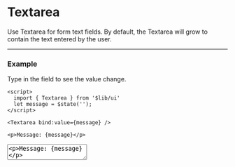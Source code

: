 <script>
	import { Textarea, Button } from '$lib/ui';
  import Table from '$lib/components/Table.svelte';
  let message = $state('');
</script>

# Textarea

Use Textarea for form text fields. By default, the Textarea will grow to contain the text entered by
the user.

---

### Example

Type in the field to see the value change.

```svelte
<script>
  import { Textarea } from '$lib/ui'
  let message = $state('');
</script>

<Textarea bind:value={message} />

<p>Message: {message}</p>
```
<Textarea bind:value={message} />
<p>Message: {message}</p>

---

### Label

Label for the textarea element.

```svelte
<Textarea label="Message" />
```
<Textarea label="Message" />

---

### Name

Name of the textarea for form submission.

```svelte
<Textarea name="message" label="Message" />
```
<Textarea name="message" label="Message" />

---

### Height

Use `height` to set the initial height of the textarea. If using CSS utility classes (like
Tailwind), you can also set the height with something like `class="!h-48"` (using the Tailwind `!`
important flag to override default style).

```svelte
<Textarea height="10rem" />
```
<Textarea height="10rem" />

---

### Placeholder

A `placeholder` prop let's you define a simple String to be used as a simple descriptor for the input value.

```svelte
<Textarea placeholder="Jane Doe" />
```
<Textarea label="Name" placeholder="Jane Doe" />

---

### Disabled

Default is true but can also be assigned a Boolean value like `disabled={user.isSpammable}`.

```svelte
<Textarea label="Name" disabled />
```
<Textarea label="Name" disabled />

---

### Fixed

Use `fixed` to disable the auto-expanding feature and show regular scrollbars as necessary.

```svelte
<Textarea fixed />
```
<Textarea fixed />

---

### Error

Display error message below the field. Also adds error styles.

```svelte
<Textarea error="Must be at least 40 million characters" />
```
<Textarea value="Herp derp." error="Must be at least 40 million characters" />

---

### Note

A `note` prop let's you define a note displayed below the field.

```svelte
<Textarea note="This is a note" />
```
<Textarea note="This is a note" />

---

<Table name="Textarea" type="props">
  <tr>
    <td><code>name</code></td>
    <td>String</td>
    <td>&nbsp;</td>
    <td>name of the textarea</td>
  </tr>
  <tr>
    <td><code>placeholder</code></td>
    <td>String</td>
    <td>&nbsp;</td>
    <td>Textarea value description</td>
  </tr>
  <tr>
    <td><code>label</code></td>
    <td>String</td>
    <td><code>Textarea</code></td>
    <td>Text label appears above the textarea</td>
  </tr>
  <tr>
    <td><code>type</code></td>
    <td>String</td>
    <td><code>text</code></td>
    <td>Textarea field types</td>
  </tr>
  <tr>
    <td><code>disabled</code></td>
    <td>Boolean</td>
    <td><code>false</code></td>
    <td>Disables the textarea</td>
  </tr>
  <tr>
    <td><code>note</code></td>
    <td>String</td>
    <td>&nbsp;</td>
    <td>Text appears below textarea</td>
  </tr>
  <tr>
    <td><code>error</code></td>
    <td>String</td>
    <td>&nbsp;</td>
    <td>Error message for the textarea</td>
  </tr>
  <tr>
    <td><code>class</code></td>
    <td>String</td>
    <td>&nbsp;</td>
    <td>CSS classes declared in global scope can be applied to the outermost element</td>
  </tr>
  <tr>
    <td><code>...</code></td>
    <td>&nbsp;</td>
    <td>&nbsp;</td>
    <td
      >Additional props will be passed through to the HTML element enabling support for things
      like
      <code>on:click</code>, etc</td
    >
  </tr>
</Table>

<Table name="Textarea" type="css">
  <tr>
    <td><code>--ui-textarea-font-size</code></td>
    <td>Numeric</td>
    <td><code>--ui-font-size</code>, <code>1rem</code></td>
    <td>Font size for value of field</td>
  </tr> 
  <tr>
    <td><code>--ui-textarea-color</code></td>
    <td>Color</td>
    <td><code>--ui-dark</code>, <code>#1e293b</code></td>
    <td>Text color for value of field</td>
  </tr> 
  <tr>
    <td><code>--ui-textarea-border-width</code></td>
    <td>Numeric</td>
    <td><code>--ui-border-width</code>, <code>1px</code></td>
    <td>Border width</td>
  </tr> 
  <tr>
    <td><code>--ui-textarea-border-color</code></td>
    <td>Color</td>
    <td><code>--ui-border-color</code>, <code>--ui-midtone</code>, <code>#94a3b8</code></td>
    <td>Border color</td>
  </tr> 
  <tr>
    <td><code>--ui-textarea-border-radius</code></td>
    <td>Numeric</td>
    <td><code>--ui-border-radius</code>, <code>3px</code></td>
    <td>Border radius</td>
  </tr> 
  <tr>
    <td><code>--ui-textarea-padding</code></td>
    <td>Numeric</td>
    <td><code>--ui-padding</code>, <code>4px 6px</code></td>
    <td>CSS padding shorthand</td>
  </tr> 
  <tr>
    <td><code>--ui-textarea-outline-width</code></td>
    <td>Numeric</td>
    <td><code>--ui-outline-width</code>, <code>1px</code></td>
    <td>Outline width for <code>:focus</code> and <code>.error</code></td>
  </tr>
  <tr>
    <td><code>--ui-textarea-outline-offset</code></td>
    <td>Numeric</td>
    <td><code>--ui-outline-offset</code>, <code>none</code></td>
    <td>Outline offset for <code>:focus</code> and <code>.error</code></td>
  </tr>
  <tr>
    <td><code>--ui-textarea-focus</code></td>
    <td>Color</td>
    <td><code>--ui-focus</code>, <code>#94a3b8</code></td>
    <td>Focus color applied to border and outline</td>
  </tr> 
  <tr>
    <td><code>--ui-textarea-error</code></td>
    <td>Color</td>
    <td><code>--ui-textarea-error</code>, <code>--ui-error</code>, <code>#b91c1c</code></td>
   <td>Error color for border, text, error note</td>
  </tr> 
</Table>
